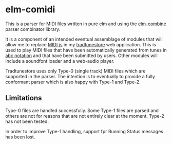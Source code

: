 elm-comidi
===========

This is a parser for MIDI files written in pure elm and using the [elm-combine](https://github.com/Bogdanp/elm-combine) parser combinator library.

It is a component of an intended eventual assemblage of modules that will allow me to replace [MIDI.js](https://github.com/mudcube/MIDI.js/) in my [tradtunestore](https://github.com/newlandsvalley/tradtunestore) web application. This is used to play MIDI files that have been automatically generated from tunes in [abc notation](http://www.lesession.co.uk/abc/abc_notation.htm) and that have been submitted by users. Other modules will include a soundfont loader and a web-audio player.  

Tradtunestore uses only Type-0 (single track) MIDI files which are supported in the parser. The intention is to eventually to provide a fully conformant parser which is also happy with Type-1 and Type-2.

Limitations
-----------

Type-0 files are handled successfully.  Some Type-1 files are parsed and others are not for reasons that are not entirely clear at the moment.  Type-2 has not been tested.

In order to improve Type-1 handling, support fpr Running Status messages has been lost.
 




